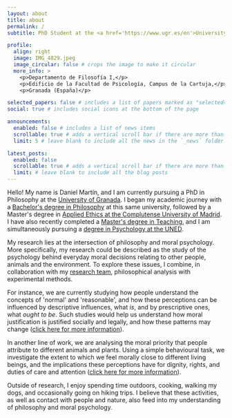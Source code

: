 ```yaml
---
layout: about
title: about
permalink: /
subtitle: PhD Student at the <a href='https://www.ugr.es/en'>University of Granada</a>.

profile:
  align: right
  image: IMG_4829.jpeg
  image_circular: false # crops the image to make it circular
  more_info: >
    <p>Departamento de Filosofía I,</p>
    <p>Edificio de la Facultad de Psicología, Campus de la Cartuja,</p>
    <p>Granada (España)</p>

selected_papers: false # includes a list of papers marked as "selected={true}"
social: true # includes social icons at the bottom of the page

announcements:
  enabled: false # includes a list of news items
  scrollable: true # adds a vertical scroll bar if there are more than 3 news items
  limit: 5 # leave blank to include all the news in the `_news` folder

latest_posts:
  enabled: false
  scrollable: true # adds a vertical scroll bar if there are more than 3 new posts items
  limit: # leave blank to include all the blog posts
---
```


Hello! My name is Daniel Martín, and I am currently pursuing a PhD in Philosophy at the <a href='https://www.ugr.es/en'>University of Granada</a>. I began my academic journey with a <a href='https://www.ugr.es/en/study/undergraduate/bachelors-degree-philosophy'>Bachelor's degree in Philosophy</a> at this same university, followed by a Master's degree in  <a href='https://venalacomplu.ucm.es/estudios/master-eticaaplicada'>Applied Ethics at the Complutense University of Madrid</a>. I have also recently completed a <a href='https://masteres.ugr.es/profesorado/'>Master's degree in Teaching</a>, and I am simultaneously pursuing a <a href='https://www.uned.es/universidad/inicio/en/estudios/grados/grado-en-psicologia.html?idContenido=1'>degree in Psychology at the UNED</a>.

My research lies at the intersection of philosophy and moral psychology. More specifically, my research could be described as the study of the psychology behind everyday moral decisions relating to other people, animals and the environment. To explore these issues, I combine, in collaboration with my <a href= 'https://www.mscilab.com/people/'>research team</a>, philosophical analysis with experimental methods.

For instance, we are currently studying how people understand the concepts of 'normal' and 'reasonable', and how these perceptions can be influenced by descriptive influences, what <i>is</i>, and by prescriptive ones, what <i>ought to be</i>. Such studies would help us understand how moral justification is justified socially and legally, and how these patterns may change (<a href='https://www.mscilab.com/projects/practicalreason/'>click here for more information</a>). 

In another line of work, we are analysing the moral priority that people attribute to different animals and plants. Using a simple behavioural task, we investigate the extent to which we feel morally close to different living beings, and the implications these perceptions have for dignity, rights, and duties of care and attention (<a href='https://www.mscilab.com/projects/animaldilemmas/'>click here for more information</a>).

Outside of research, I enjoy spending time outdoors, cooking, walking my dogs, and occasionally going on hiking trips. I believe that these activities, as well as contact with people and nature, also feed into my understanding of philosophy and moral psychology.
